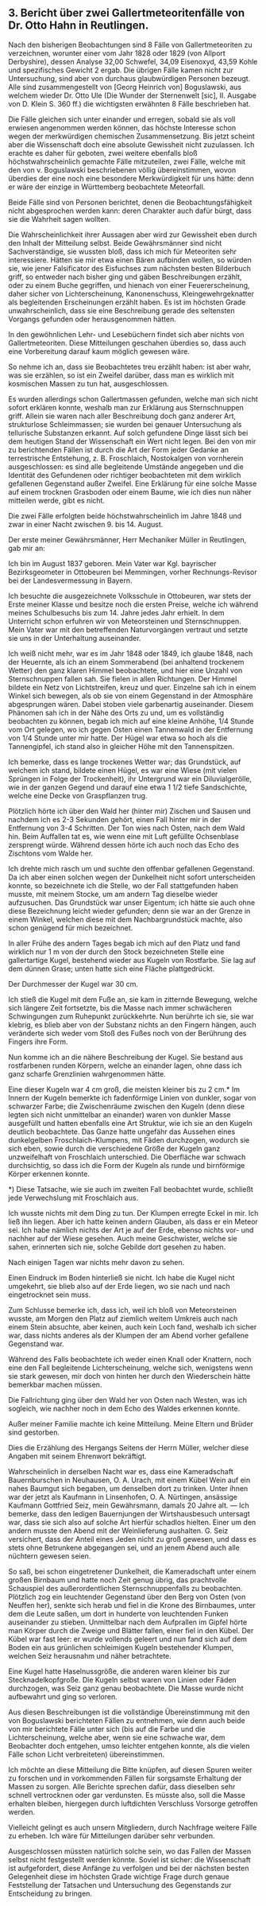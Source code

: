 ## 3. Bericht über zwei Gallertmeteoritenfälle von Dr. Otto Hahn in Reutlingen.

Nach den bisherigen Beobachtungen sind 8 Fälle von Gallertmeteoriten zu verzeichnen, worunter einer vom Jahr 1828 oder 1829 (von Allport Derbyshire), dessen Analyse 32,00 Schwefel, 34,09 Eisenoxyd, 43,59 Kohle und spezifisches Gewicht 2 ergab. Die übrigen Fälle kamen nicht zur Untersuchung, sind aber von durchaus glaubwürdigen Personen bezeugt. Alle sind zusammengestellt von [Georg Heinrich von] Boguslawski, aus welchem wieder Dr. Otto Ule (Die Wunder der Sternenwelt [sic], II. Ausgabe von D. Klein S. 360 ff.) die wichtigsten erwähnten 8 Fälle beschrieben hat.

Die Fälle gleichen sich unter einander und erregen, sobald sie als voll erwiesen angenommen werden können, das höchste Interesse schon wegen der merkwürdigen chemischen Zusammensetzung. Bis jetzt scheint aber die Wissenschaft doch eine absolute Gewissheit nicht zuzulassen. Ich erachte es daher für geboten, zwei weitere ebenfalls bloß höchstwahrscheinlich gemachte Fälle mitzuteilen, zwei Fälle, welche mit den von v. Boguslawski beschriebenen völlig übereinstimmen, wovon überdies der eine noch eine besondere Merkwürdigkeit für uns hätte: denn er wäre der einzige in Württemberg beobachtete Meteorfall.

Beide Fälle sind von Personen berichtet, denen die Beobachtungsfähigkeit nicht abgesprochen werden kann: deren Charakter auch dafür bürgt, dass sie die Wahrheit sagen wollten.

Die Wahrscheinlichkeit ihrer Aussagen aber wird zur Gewissheit eben durch den Inhalt der Mitteilung selbst. Beide Gewährsmänner sind nicht Sachverständige, sie wussten bloß, dass ich mich für Meteoriten sehr interessiere. Hätten sie mir etwa einen Bären aufbinden wollen, so würden sie, wie jener Falsificator des Eisfuchses zum nächsten besten Bilderbuch griff, so entweder nach bisher ging und gäben Beschreibungen erzählt, oder zu einem Buche gegriffen, und hienach von einer Feuererscheinung, daher sicher von Lichterscheinung, Kanonenschuss, Kleingewehrgeknatter als begleitenden Erscheinungen erzählt haben. Es ist im höchsten Grade unwahrscheinlich, dass sie eine Beschreibung gerade des seltensten Vorgangs gefunden oder herausgenommen hätten.

In den gewöhnlichen Lehr- und Lesebüchern findet sich aber nichts von Gallertmeteoriten. Diese Mitteilungen geschahen überdies so, dass auch eine Vorbereitung darauf kaum möglich gewesen wäre.

So nehme ich an, dass sie Beobachtetes treu erzählt haben: ist aber wahr, was sie erzählen, so ist ein Zweifel darüber, dass man es wirklich mit kosmischen Massen zu tun hat, ausgeschlossen.

Es wurden allerdings schon Gallertmassen gefunden, welche man sich nicht sofort erklären konnte, weshalb man zur Erklärung aus Sternschnuppen griff. Allein sie waren nach aller Beschreibung doch ganz anderer Art, strukturlose Schleimmassen; sie wurden bei genauer Untersuchung als tellurische Substanzen erkannt. Auf solch gefundene Dinge lässt sich bei dem heutigen Stand der Wissenschaft ein Wert nicht legen. Bei den von mir zu berichtenden Fällen ist durch die Art der Form jeder Gedanke an terrestrische Entstehung, z. B. Froschlaich, Nostokalgen von vornherein ausgeschlossen: es sind alle begleitende Umstände angegeben und die Identität des Gefundenen oder richtiger beobachteten mit dem wirklich gefallenen Gegenstand außer Zweifel. Eine Erklärung für eine solche Masse auf einem trocknen Grasboden oder einem Baume, wie ich dies nun näher mitteilen werde, gibt es nicht.

Die zwei Fälle erfolgten beide höchstwahrscheinlich im Jahre 1848 und zwar in einer Nacht zwischen 9. bis 14. August.

Der erste meiner Gewährsmänner, Herr Mechaniker Müller in Reutlingen, gab mir an:

Ich bin im August 1837 geboren. Mein Vater war Kgl. bayrischer Bezirksgeometer in Ottobeuren bei Memmingen, vorher Rechnungs-Revisor bei der Landesvermessung in Bayern.

Ich besuchte die ausgezeichnete Volksschule in Ottobeuren, war stets der Erste meiner Klasse und besitze noch die ersten Preise, welche ich während meines Schulbesuchs bis zum 14. Jahre jedes Jahr erhielt. In dem Unterricht schon erfuhren wir von Meteorsteinen und Sternschnuppen. Mein Vater war mit den betreffenden Naturvorgängen vertraut und setzte sie uns in der Unterhaltung auseinander.

Ich weiß nicht mehr, war es im Jahr 1848 oder 1849, ich glaube 1848, nach der Heuernte, als ich an einem Sommerabend (bei anhaltend trockenem Wetter) den ganz klaren Himmel beobachtete, und hier eine Unzahl von Sternschnuppen fallen sah. Sie fielen in allen Richtungen. Der Himmel bildete ein Netz von Lichtstreifen, kreuz und quer. Einzelne sah ich in einem Winkel sich bewegen, als ob sie von einem Gegenstand in der Atmosphäre abgesprungen wären. Dabei stoben viele garbenartig auseinander. Diesem Phänomen sah ich in der Nähe des Orts zu und, um es vollständig beobachten zu können, begab ich mich auf eine kleine Anhöhe, 1/4 Stunde vom Ort gelegen, wo ich gegen Osten einen Tannenwald in der Entfernung von 1/4 Stunde unter mir hatte. Der Hügel war etwa so hoch als die Tannengipfel, ich stand also in gleicher Höhe mit den Tannenspitzen.

Ich bemerke, dass es lange trockenes Wetter war; das Grundstück, auf welchem ich stand, bildete einen Hügel, es war eine Wiese (mit vielen Sprüngen in Folge der Trockenheit), ihr Untergrund war ein Diluvialgerölle, wie in der ganzen Gegend und darauf eine etwa 1 1/2 tiefe Sandschichte, welche eine Decke von Graspflanzen trug.

Plötzlich hörte ich über den Wald her (hinter mir) Zischen und Sausen und nachdem ich es 2-3 Sekunden gehört, einen Fall hinter mir in der Entfernung von 3-4 Schritten. Der Ton wies nach Osten, nach dem Wald hin. Beim Auffallen tat es, wie wenn eine mit Luft gefüllte Ochsenblase zersprengt würde. Während dessen hörte ich auch noch das Echo des Zischtons vom Walde her.

Ich drehte mich rasch um und suchte den offenbar gefallenen Gegenstand. Da ich aber einen solchen wegen der Dunkelheit nicht sofort unterscheiden konnte, so bezeichnete ich die Stelle, wo der Fall stattgefunden haben musste, mit meinem Stocke, um am andern Tag dieselbe wieder aufzusuchen. Das Grundstück war unser Eigentum; ich hätte sie auch ohne diese Bezeichnung leicht wieder gefunden; denn sie war an der Grenze in einem Winkel, welchen diese mit dem Nachbargrundstück machte, also schon genügend für mich bezeichnet.

In aller Frühe des andern Tages begab ich mich auf den Platz und fand wirklich nur 1 m von der durch den Stock bezeichneten Stelle eine gallertartige Kugel, bestehend wieder aus Kugeln von Rostfarbe. Sie lag auf dem dünnen Grase; unten hatte sich eine Fläche plattgedrückt.

Der Durchmesser der Kugel war 30 cm.

Ich stieß die Kugel mit dem Fuße an, sie kam in zitternde Bewegung, welche sich längere Zeit fortsetzte, bis die Masse nach immer schwächeren Schwingungen zum Ruhepunkt zurückkehrte. Nun berührte ich sie, sie war klebrig, es blieb aber von der Substanz nichts an den Fingern hängen, auch veränderte sich weder vom Stoß des Fußes noch von der Berührung des Fingers ihre Form.

Nun komme ich an die nähere Beschreibung der Kugel. Sie bestand aus rostfarbenen runden Körpern, welche an einander lagen, ohne dass ich ganz scharfe Grenzlinien wahrgenommen hätte.

Eine dieser Kugeln war 4 cm groß, die meisten kleiner bis zu 2 cm.* Im Innern der Kugeln bemerkte ich fadenförmige Linien von dunkler, sogar von schwarzer Farbe; die Zwischenräume zwischen den Kugeln (denn diese legten sich nicht unmittelbar an einander) waren von dunkler Masse ausgefüllt und hatten ebenfalls eine Art Struktur, wie ich sie an den Kugeln deutlich beobachtete. Das Ganze hatte ungefähr das Aussehen eines dunkelgelben Froschlaich-Klumpens, mit Fäden durchzogen, wodurch sie sich eben, sowie durch die verschiedene Größe der Kugeln ganz unzweifelhaft von Froschlaich unterschied. Die Oberfläche war schwach durchsichtig, so dass ich die Form der Kugeln als runde und birnförmige Körper erkennen konnte.

*) Diese Tatsache, wie sie auch im zweiten Fall beobachtet wurde, schließt jede Verwechslung mit Froschlaich aus.

Ich wusste nichts mit dem Ding zu tun. Der Klumpen erregte Eckel in mir. Ich ließ ihn liegen. Aber ich hatte keinen andern Glauben, als dass er ein Meteor sei. Ich habe nämlich nichts der Art je auf der Erde, ebenso nichts vor- und nachher auf der Wiese gesehen. Auch meine Geschwister, welche sie sahen, erinnerten sich nie, solche Gebilde dort gesehen zu haben.

Nach einigen Tagen war nichts mehr davon zu sehen.

Einen Eindruck im Boden hinterließ sie nicht. Ich habe die Kugel nicht umgekehrt, sie blieb also auf der Erde liegen, wo sie nach und nach eingetrocknet sein muss.

Zum Schlusse bemerke ich, dass ich, weil ich bloß von Meteorsteinen wusste, am Morgen den Platz auf ziemlich weitem Umkreis auch nach einem Stein absuchte, aber keinen, auch kein Loch fand, weshalb ich sicher war, dass nichts anderes als der Klumpen der am Abend vorher gefallene Gegenstand war.

Während des Falls beobachtete ich weder einen Knall oder Knattern, noch eine den Fall begleitende Lichterscheinung, welche sich, wenigstens wenn sie stark gewesen, mir doch von hinten her durch den Wiederschein hätte bemerkbar machen müssen.

Die Fallrichtung ging über den Wald her von Osten nach Westen, was ich sogleich, wie nachher noch in dem Echo des Waldes erkennen konnte.

Außer meiner Familie machte ich keine Mitteilung. Meine Eltern und Brüder sind gestorben.

Dies die Erzählung des Hergangs Seitens der Herrn Müller, welcher diese Angaben mit seinem Ehrenwort bekräftigt.

Wahrscheinlich in derselben Nacht war es, dass eine Kameradschaft Bauernburschen in Neuhausen, O. A. Urach, mit einem Kübel Wein auf ein nahes Baumgut sich begaben, um denselben dort zu trinken. Unter ihnen war der jetzt als Kaufmann in Linsenhofen, O. A. Nürtingen, ansässige Kaufmann Gottfried Seiz, mein Gewährsmann, damals 20 Jahre alt. — Ich bemerke, dass den ledigen Bauernjungen der Wirtshausbesuch untersagt war, dass sie sich also auf solche Art hierfür schadlos hielten. Einer um den andern musste den Abend mit der Weinlieferung aushalten. G. Seiz versichert, dass der Anteil eines Jeden nicht zu groß gewesen, und dass es stets ohne Betrunkene abgegangen sei, und an jenem Abend auch alle nüchtern gewesen seien.

So saß, bei schon eingetretener Dunkelheit, die Kameradschaft unter einem großen Birnbaum und hatte noch Zeit genug übrig, das prachtvolle Schauspiel des außerordentlichen Sternschnuppenfalls zu beobachten. Plötzlich zog ein leuchtender Gegenstand über den Berg von Osten (von Neuffen her), senkte sich herab und fiel in die Krone des Birnbaumes, unter dem die Leute saßen, um dort in hunderte von leuchtenden Funken auseinander zu stieben. Unmittelbar nach dem Aufprallen im Gipfel hörte man Körper durch die Zweige und Blätter fallen, einer fiel in den Kübel. Der Kübel war fast leer: er wurde vollends geleert und nun fand sich auf dem Boden ein aus grünlichen schleimigen Kugeln bestehender Klumpen, welchen Seiz herausnahm und näher betrachtete.

Eine Kugel hatte Haselnussgröße, die anderen waren kleiner bis zur Stecknadelkopfgroße. Die Kugeln selbst waren von Linien oder Fäden durchzogen, was Seiz ganz genau beobachtete. Die Masse wurde nicht aufbewahrt und ging so verloren.

Aus diesen Beschreibungen ist die vollständige Übereinstimmung mit den von Boguslawski berichteten Fällen zu entnehmen, wie denn auch beide von mir berichtete Fälle unter sich (bis auf die Farbe und die Lichterscheinung, welche aber, wenn sie eine schwache war, dem Beobachter doch entgehen, umso leichter entgehen konnte, als die vielen Fälle schon Licht verbreiteten) übereinstimmen.

Ich möchte an diese Mitteilung die Bitte knüpfen, auf diesen Spuren weiter zu forschen und in vorkommenden Fällen für sorgsamste Erhaltung der Massen zu sorgen. Alle Berichte sprechen dafür, dass dieselben sehr schnell vertrocknen oder gar verdunsten. Es müsste also, soll die Masse erhalten bleiben, hiergegen durch luftdichten Verschluss Vorsorge getroffen werden.

Vielleicht gelingt es auch unsern Mitgliedern, durch Nachfrage weitere Fälle zu erheben. Ich wäre für Mitteilungen darüber sehr verbunden.

Ausgeschlossen müssten natürlich solche sein, wo das Fallen der Massen selbst nicht festgestellt werden könnte. Soviel ist sicher: die Wissenschaft ist aufgefordert, diese Anfänge zu verfolgen und bei der nächsten besten Gelegenheit diese im höchsten Grade wichtige Frage durch genaue Feststellung der Tatsachen und Untersuchung des Gegenstands zur Entscheidung zu bringen.
